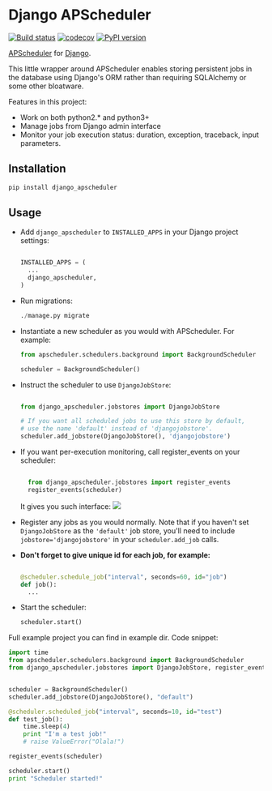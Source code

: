 Django APScheduler
================================

[![Build status](http://travis-ci.org/jarekwg/django-apscheduler.svg?branch=master)](http://travis-ci.org/jarekwg/django-apscheduler)
[![codecov](https://codecov.io/gh/sallyruthstruik/django-apscheduler/branch/master/graph/badge.svg)](https://codecov.io/gh/sallyruthstruik/django-apscheduler)
[![PyPI version](https://badge.fury.io/py/django_apscheduler.svg)](https://badge.fury.io/py/django_apscheduler)

[APScheduler](https://github.com/agronholm/apscheduler) for [Django](https://github.com/django/django).

This little wrapper around APScheduler enables storing persistent jobs in the database using Django's ORM rather than requiring SQLAlchemy or some other bloatware.

Features in this project:

* Work on both python2.* and python3+
* Manage jobs from Django admin interface
* Monitor your job execution status: duration, exception, traceback, input parameters.

Installation
------------

```python
pip install django_apscheduler
```

Usage
-----

* Add ``django_apscheduler`` to ``INSTALLED_APPS`` in your Django project settings:
  ```python

  INSTALLED_APPS = (
    ...
    django_apscheduler,
  )
  ```
  
* Run migrations:
  ```python
  ./manage.py migrate
  ```
* Instantiate a new scheduler as you would with APScheduler. For example:
  ```python
  from apscheduler.schedulers.background import BackgroundScheduler
  
  scheduler = BackgroundScheduler()
  ```
* Instruct the scheduler to use ``DjangoJobStore``:
  ```python

  from django_apscheduler.jobstores import DjangoJobStore
  
  # If you want all scheduled jobs to use this store by default,
  # use the name 'default' instead of 'djangojobstore'.
  scheduler.add_jobstore(DjangoJobStore(), 'djangojobstore')
  ```
  
* If you want per-execution monitoring, call register_events on your scheduler:
  ```python
  
    from django_apscheduler.jobstores import register_events
    register_events(scheduler)
  ```
  
  It gives you such interface:
  ![](http://dl3.joxi.net/drive/2017/05/19/0003/0636/258684/84/bebc279ecd.png)
  

* Register any jobs as you would normally. Note that if you haven't set ``DjangoJobStore`` as the ``'default'`` job store,
  you'll need to include ``jobstore='djangojobstore'`` in your ``scheduler.add_job`` calls.

* **Don't forget to give unique id for each job, for example:**
  ```python

  @scheduler.schedule_job("interval", seconds=60, id="job")
  def job():
    ...
  ```
  
* Start the scheduler:
  ```python
  scheduler.start()
  ```
  
Full example project you can find in example dir. Code snippet:
```python
import time
from apscheduler.schedulers.background import BackgroundScheduler
from django_apscheduler.jobstores import DjangoJobStore, register_events


scheduler = BackgroundScheduler()
scheduler.add_jobstore(DjangoJobStore(), "default")

@scheduler.scheduled_job("interval", seconds=10, id="test")
def test_job():
    time.sleep(4)
    print "I'm a test job!"
    # raise ValueError("Olala!")

register_events(scheduler)

scheduler.start()
print "Scheduler started!"

```

